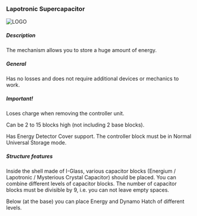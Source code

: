 ### Lapotronic Supercapacitor

![LOGO](https://gtimpact.space/media/gregtech/LSC.png)

##### Description

The mechanism allows you to store a huge amount of energy.

##### General

Has no losses and does not require additional devices or mechanics to work.

##### Important!

Loses charge when removing the controller unit.


Can be 2 to 15 blocks high (not including 2 base blocks).


Has Energy Detector Cover support. The controller block must be in Normal Universal Storage mode.

##### Structure features

Inside the shell made of I-Glass, various capacitor blocks (Energium / Lapotronic / Mysterious Crystal Capacitor) should be placed. You can combine different levels of capacitor blocks. The number of capacitor blocks must be divisible by 9, i.e. you can not leave empty spaces.


Below (at the base) you can place Energy and Dynamo Hatch of different levels.

